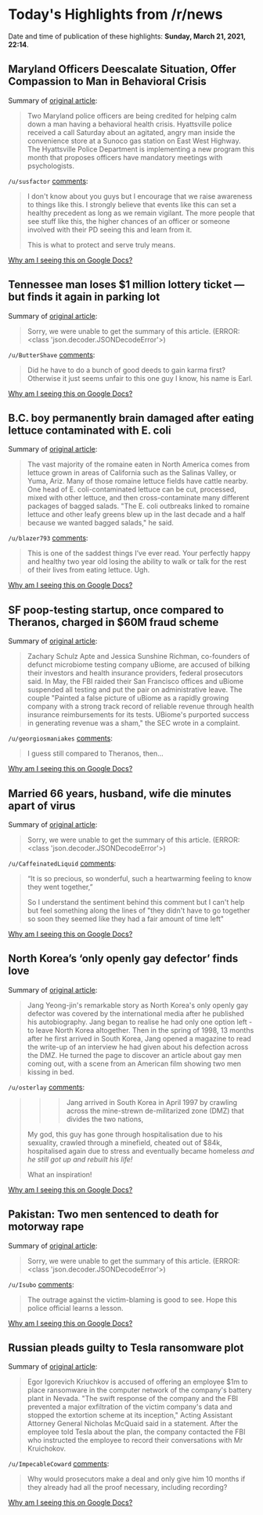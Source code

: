 # Today's Highlights from /r/news

Date and time of publication of these highlights: **Sunday, March 21, 2021, 22:14**.

## Maryland Officers Deescalate Situation, Offer Compassion to Man in Behavioral Crisis

Summary of [original article](https://www.nbcwashington.com/news/local/hyattsville-police-officers-deescalate-situation-offer-compassion-to-man-in-behavioral-crisis/2612550/):

> Two Maryland police officers are being credited for helping calm down a man having a behavioral health crisis. Hyattsville police received a call Saturday about an agitated, angry man inside the convenience store at a Sunoco gas station on East West Highway. The Hyattsville Police Department is implementing a new program this month that proposes officers have mandatory meetings with psychologists.

`/u/susfactor` [comments](https://www.reddit.com/r/news/comments/ma7yrg/maryland_officers_deescalate_situation_offer/):

> I don't know about you guys but I encourage that we raise awareness to things like this. I strongly believe that events like this can set a healthy precedent as long as we remain vigilant. The more people that see stuff like this, the higher chances of an officer or someone involved with their PD seeing this and learn from it.
> 
> This is what to protect and serve truly means.

[Why am I seeing this on Google Docs?](https://docs.google.com/document/d/1Dc6We63vOXIZsc0op-Bt4abqkYjXzOigalQqFxmvvbM/edit?usp=sharing)

## Tennessee man loses $1 million lottery ticket — but finds it again in parking lot

Summary of [original article](https://www.nbcnews.com/news/us-news/tennessee-man-loses-1-million-lottery-ticket-finds-it-again-n1261690):

> Sorry, we were unable to get the summary of this article. (ERROR: <class 'json.decoder.JSONDecodeError'>)

`/u/ButterShave` [comments](https://www.reddit.com/r/news/comments/ma0gce/tennessee_man_loses_1_million_lottery_ticket_but/):

> Did he have to do a bunch of good deeds to gain karma first? Otherwise it just seems unfair to this one guy I know, his name is Earl.

[Why am I seeing this on Google Docs?](https://docs.google.com/document/d/1Dc6We63vOXIZsc0op-Bt4abqkYjXzOigalQqFxmvvbM/edit?usp=sharing)

## B.C. boy permanently brain damaged after eating lettuce contaminated with E. coli

Summary of [original article](https://www.cbc.ca/news/marketplace/marketplace-lettuce-contamination-1.5952161):

> The vast majority of the romaine eaten in North America comes from lettuce grown in areas of California such as the Salinas Valley, or Yuma, Ariz. Many of those romaine lettuce fields have cattle nearby. One head of E. coli-contaminated lettuce can be cut, processed, mixed with other lettuce, and then cross-contaminate many different packages of bagged salads. "The E. coli outbreaks linked to romaine lettuce and other leafy greens blew up in the last decade and a half because we wanted bagged salads," he said.

`/u/blazer793` [comments](https://www.reddit.com/r/news/comments/m9v7td/bc_boy_permanently_brain_damaged_after_eating/):

> This is one of the saddest things I’ve ever read. Your perfectly happy and healthy two year old losing the ability to walk or talk for the rest of their lives from eating lettuce. Ugh.

[Why am I seeing this on Google Docs?](https://docs.google.com/document/d/1Dc6We63vOXIZsc0op-Bt4abqkYjXzOigalQqFxmvvbM/edit?usp=sharing)

## SF poop-testing startup, once compared to Theranos, charged in $60M fraud scheme

Summary of [original article](https://www.sfgate.com/news/editorspicks/article/ubiome-richman-apte-sec-filing-charges-fraud-16042042.php):

> Zachary Schulz Apte and Jessica Sunshine Richman, co-founders of defunct microbiome testing company uBiome, are accused of bilking their investors and health insurance providers, federal prosecutors said. In May, the FBI raided their San Francisco offices and uBiome suspended all testing and put the pair on administrative leave. The couple "Painted a false picture of uBiome as a rapidly growing company with a strong track record of reliable revenue through health insurance reimbursements for its tests. UBiome's purported success in generating revenue was a sham," the SEC wrote in a complaint.

`/u/georgiosmaniakes` [comments](https://www.reddit.com/r/news/comments/mab37b/sf_pooptesting_startup_once_compared_to_theranos/):

> I guess still compared to Theranos, then...

[Why am I seeing this on Google Docs?](https://docs.google.com/document/d/1Dc6We63vOXIZsc0op-Bt4abqkYjXzOigalQqFxmvvbM/edit?usp=sharing)

## Married 66 years, husband, wife die minutes apart of virus

Summary of [original article](https://apnews.com/article/ed9ea972b0ff037952a02aa864399043):

> Sorry, we were unable to get the summary of this article. (ERROR: <class 'json.decoder.JSONDecodeError'>)

`/u/CaffeinatedLiquid` [comments](https://www.reddit.com/r/news/comments/m9zzd7/married_66_years_husband_wife_die_minutes_apart/):

> “It is so precious, so wonderful, such a heartwarming feeling to know they went together,”
> 
> So I understand the sentiment behind this comment but I can't help but feel something along the lines of "they didn't have to go together so soon they seemed like they had a fair amount of time left"

[Why am I seeing this on Google Docs?](https://docs.google.com/document/d/1Dc6We63vOXIZsc0op-Bt4abqkYjXzOigalQqFxmvvbM/edit?usp=sharing)

## North Korea’s ‘only openly gay defector’ finds love

Summary of [original article](https://www.bbc.com/news/world-asia-56323825):

> Jang Yeong-jin's remarkable story as North Korea's only openly gay defector was covered by the international media after he published his autobiography. Jang began to realise he had only one option left - to leave North Korea altogether. Then in the spring of 1998, 13 months after he first arrived in South Korea, Jang opened a magazine to read the write-up of an interview he had given about his defection across the DMZ. He turned the page to discover an article about gay men coming out, with a scene from an American film showing two men kissing in bed.

`/u/osterlay` [comments](https://www.reddit.com/r/news/comments/m9typy/north_koreas_only_openly_gay_defector_finds_love/):

> > > Jang arrived in South Korea in April 1997 by crawling across the mine-strewn de-militarized zone (DMZ) that divides the two nations,
> 
> My god, this guy has gone through hospitalisation due to his sexuality, crawled through a minefield, cheated out of $84k, hospitalised again due to stress and eventually became homeless *and he still got up and rebuilt his life!*
> 
> What an inspiration!

[Why am I seeing this on Google Docs?](https://docs.google.com/document/d/1Dc6We63vOXIZsc0op-Bt4abqkYjXzOigalQqFxmvvbM/edit?usp=sharing)

## Pakistan: Two men sentenced to death for motorway rape

Summary of [original article](https://www.bbc.co.uk/news/world-asia-56472645):

> Sorry, we were unable to get the summary of this article. (ERROR: <class 'json.decoder.JSONDecodeError'>)

`/u/Isubo` [comments](https://www.reddit.com/r/news/comments/m9qwx2/pakistan_two_men_sentenced_to_death_for_motorway/):

> The outrage against the victim-blaming is good to see. Hope this police official learns a lesson.

[Why am I seeing this on Google Docs?](https://docs.google.com/document/d/1Dc6We63vOXIZsc0op-Bt4abqkYjXzOigalQqFxmvvbM/edit?usp=sharing)

## Russian pleads guilty to Tesla ransomware plot

Summary of [original article](https://www.bbc.com/news/world-us-canada-56469475):

> Egor Igorevich Kriuchkov is accused of offering an employee $1m to place ransomware in the computer network of the company's battery plant in Nevada. "The swift response of the company and the FBI prevented a major exfiltration of the victim company's data and stopped the extortion scheme at its inception," Acting Assistant Attorney General Nicholas McQuaid said in a statement. After the employee told Tesla about the plan, the company contacted the FBI who instructed the employee to record their conversations with Mr Kruichokov.

`/u/ImpecableCoward` [comments](https://www.reddit.com/r/news/comments/m9wl57/russian_pleads_guilty_to_tesla_ransomware_plot/):

> Why would prosecutors make a deal and only give him 10 months if they already had all the proof necessary, including recording?

[Why am I seeing this on Google Docs?](https://docs.google.com/document/d/1Dc6We63vOXIZsc0op-Bt4abqkYjXzOigalQqFxmvvbM/edit?usp=sharing)

